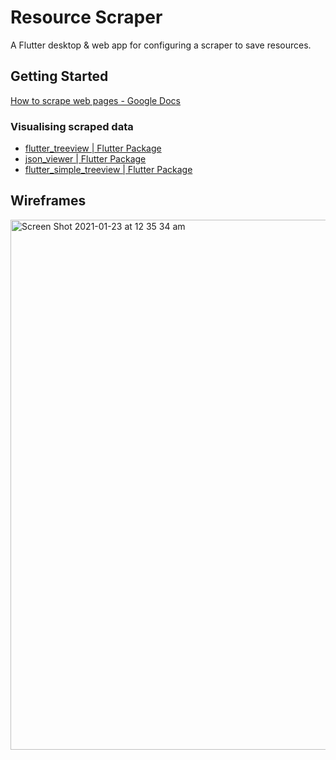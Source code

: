 # Resource Scraper

A Flutter desktop & web app for configuring a scraper to save resources.

## Getting Started

[How to scrape web pages - Google Docs](https://docs.google.com/document/d/10wAY7hI6rWz_f-CAHLAARbuZnz1lGGxT7xXselsQk-0/edit#heading=h.rx3pqxm10q6s)

### Visualising scraped data

- [flutter_treeview | Flutter Package](https://pub.dev/packages/flutter_treeview)
- [json_viewer | Flutter Package](https://pub.flutter-io.cn/packages/json_viewer)
- [flutter_simple_treeview | Flutter Package](https://pub.dev/packages/flutter_simple_treeview)

## Wireframes 

<img width="848" alt="Screen Shot 2021-01-23 at 12 35 34 am" src="https://user-images.githubusercontent.com/1059276/105497468-fe2ba600-5d12-11eb-9ea8-ba24f6fec98d.png">
